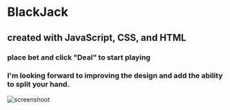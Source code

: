 # BlackJack


## created with JavaScript, CSS, and HTML

### place bet and click "Deal" to start playing

### I'm looking forward to improving the design and add the ability to split your hand.  

![screenshoot](https://i.imgur.com/QpoirpB.png)

